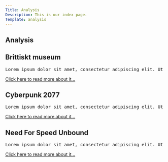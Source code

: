 ```yaml
---
Title: Analysis
Description: This is our index page.
Template: analysis
---
```


<div class="analyze-box title">
    <h2>Analysis</h2>
</div>

<div class="analyze-box colors">
    <h2>Brittiskt museum</h2>
<pre class="preview-text">
Lorem ipsum dolor sit amet, consectetur adipiscing elit. Ut at laoreet mauris, quis porta ex. Mauris egestas laoreet sapien in scelerisque. Praesent sem felis, venenatis et nibh non, tincidunt aliquet ligula. Etiam mollis leo sapien, at vehicula ipsum imperdiet molestie. In commodo magna nec pretium vestibulum. Ut ultrices nunc interdum, porttitor nulla et, dignissim massa. Nam accumsan orci nec rhoncus maximus. Duis vel iaculis velit. Suspendisse et tellus ac sem facilisis finibus nec sed justo. Integer quis mi imperdiet, efficitur justo vitae, molestie quam. Nullam aliquet mollis nibh, non feugiat neque suscipit sagittis. Suspendisse mattis volutpat enim, ac bibendum arcu tempor quis.
</pre>
    <a class="link" href="analysis/britishmuseum">Click here to read more about it...</a>
</div>

<div class="analyze-box load">
    <h2>Cyberpunk 2077</h2>
<pre class="preview-text">
Lorem ipsum dolor sit amet, consectetur adipiscing elit. Ut at laoreet mauris, quis porta ex. Mauris egestas laoreet sapien in scelerisque. Praesent sem felis, venenatis et nibh non, tincidunt aliquet ligula. Etiam mollis leo sapien, at vehicula ipsum imperdiet molestie. In commodo magna nec pretium vestibulum. Ut ultrices nunc interdum, porttitor nulla et, dignissim massa. Nam accumsan orci nec rhoncus maximus. Duis vel iaculis velit. Suspendisse et tellus ac sem facilisis finibus nec sed justo. Integer quis mi imperdiet, efficitur justo vitae, molestie quam. Nullam aliquet mollis nibh, non feugiat neque suscipit sagittis. Suspendisse mattis volutpat enim, ac bibendum arcu tempor quis.
</pre>
    <a class="link" href="analysis/cyberpunk_2077">Click here to read more about it...</a>
</div>

<div class="analyze-box design-principles">
    <h2>Need For Speed Unbound</h2>
<pre class="preview-text">
Lorem ipsum dolor sit amet, consectetur adipiscing elit. Ut at laoreet mauris, quis porta ex. Mauris egestas laoreet sapien in scelerisque. Praesent sem felis, venenatis et nibh non, tincidunt aliquet ligula. Etiam mollis leo sapien, at vehicula ipsum imperdiet molestie. In commodo magna nec pretium vestibulum. Ut ultrices nunc interdum, porttitor nulla et, dignissim massa. Nam accumsan orci nec rhoncus maximus. Duis vel iaculis velit. Suspendisse et tellus ac sem facilisis finibus nec sed justo. Integer quis mi imperdiet, efficitur justo vitae, molestie quam. Nullam aliquet mollis nibh, non feugiat neque suscipit sagittis. Suspendisse mattis volutpat enim, ac bibendum arcu tempor quis.
</pre>
    <a class="link" href="analysis/need_for_speed_unbound">Click here to read more about it...</a>
</div>
